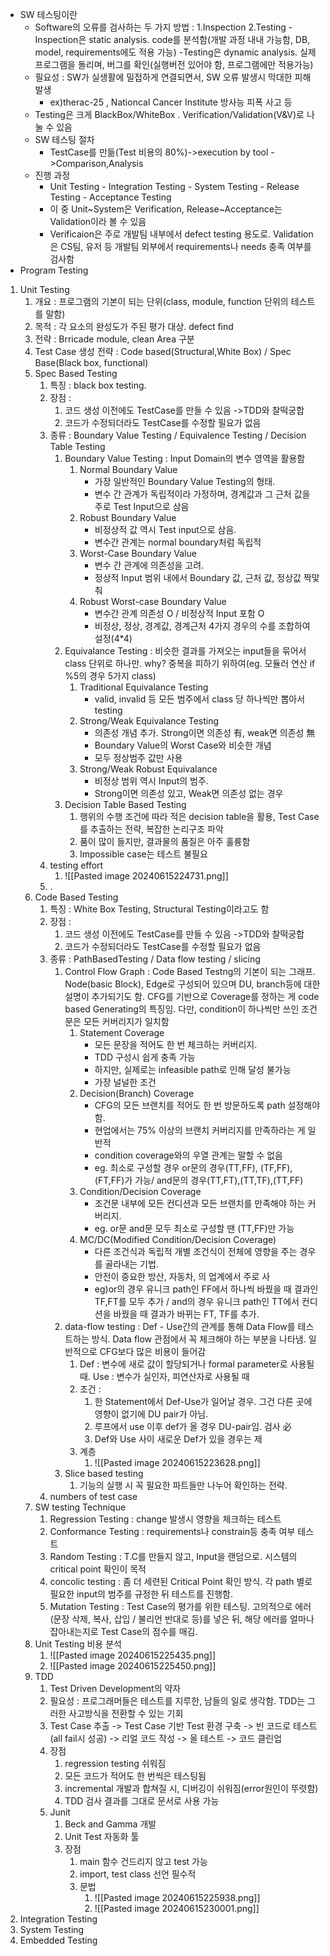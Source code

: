 - SW 테스팅이란
	- Software의 오류를 검사하는 두 가지 방법 : 1.Inspection 2.Testing 
		-Inspection은 static analysis. code를 분석함(개발 과정 내내 가능함, DB, model, requirements에도 적용 가능)
		-Testing은 dynamic analysis. 실제 프로그램을 돌리며, 버그를 확인(실행버전 있어야 함, 프로그램에만 적용가능)
	- 필요성 : SW가 실생활에 밀접하게 연결되면서, SW 오류 발생시 막대한 피해 발생
		- ex)therac-25 , Nationcal Cancer Institute 방사능 피폭 사고 등
	- Testing은 크게 BlackBox/WhiteBox . Verification/Validation(V&V)로 나눌 수 있음
	- SW 테스팅 절차
		- TestCase를 만듦(Test 비용의 80%)->execution by tool ->Comparison,Analysis
	- 진행 과정
		- Unit Testing - Integration Testing - System Testing - Release Testing - Acceptance Testing
		- 이 중 Unit~System은 Verification, Release~Acceptance는 Validation이라 볼 수 있음
		- Verificaion은 주로 개발팀 내부에서 defect testing 용도로. Validation은 CS팀, 유저 등 개발팀 외부에서 requirements나 needs 충족 여부를 검사함
- Program Testing
1. Unit Testing
	1. 개요 : 프로그램의 기본이 되는 단위(class, module, function 단위의 테스트를 말함)
	2. 목적 : 각 요소의 완성도가 주된 평가 대상. defect find
	3. 전략 : Brricade module, clean Area 구분
	4. Test Case 생성 전략 : Code based(Structural,White Box) / Spec Base(Black box, functional)
	5. Spec Based Testing
		1. 특징 : black box testing.
		2. 장점 : 
			1. 코드 생성 이전에도 TestCase를 만들 수 있음 ->TDD와 찰떡궁합
			2. 코드가 수정되더라도 TestCase를 수정할 필요가 없음
		3. 종류 : Boundary Value Testing / Equivalence Testing / Decision Table Testing
			1. Boundary Value Testing : Input Domain의 변수 영역을 활용함
				1. Normal Boundary Value
					- 가장 일반적인 Boundary Value Testing의 형태.
					- 변수 간 관계가 독립적이라 가정하며, 경계값과 그 근처 값을 주로 Test Input으로 삼음
				2. Robust Boundary Value
					- 비정상적 값 역시 Test input으로 삼음.
					- 변수간 관계는 normal boundary처럼 독립적
				3. Worst-Case Boundary Value
					- 변수 간 관계에 의존성을 고려.
					- 정상적 Input 범위 내에서 Boundary 값, 근처 값, 정상값 짝맟춰
				4. Robust Worst-case Boundary Value
					- 변수간 관계 의존성 O / 비정상적 Input 포함 O
					- 비정상, 정상, 경계값, 경계근처 4가지 경우의 수를 조합하여 설정(4*4)
			2. Equivalance Testing : 비슷한 결과를 가져오는 input들을 묶어서 class 단위로 하나만. why? 중복을 피하기 위하여(eg. 모듈러 연산 if %5의 경우 5가지 class)
				1. Traditional Equivalance Testing
					- valid, invalid 등 모든 범주에서 class 당 하나씩만 뽑아서 testing
				2. Strong/Weak Equivalance Testing
					- 의존성 개념 추가. Strong이면 의존성 有, weak면 의존성 無
					- Boundary Value의 Worst Case와 비슷한 개념
					- 모두 정상범주 값만 사용
				3. Strong/Weak Robust Equivalance
					- 비정상 범위 역시 Input의 범주.
					- Strong이면 의존성 있고, Weak면 의존성 없는 경우
			3. Decision Table Based Testing
				1. 행위의 수행 조건에 따라 적은 decision table을 활용, Test Case를 추출하는 전략, 복잡한 논리구조 파악
				2. 품이 많이 들지만, 결과물의 품질은 아주 훌륭함
				3. Impossible case는 테스트 불필요
		4. testing effort
			1. ![[Pasted image 20240615224731.png]]
		2. .
	6. Code Based Testing
		1. 특징 : White Box Testing, Structural Testing이라고도 함
		2. 장점 : 
			1. 코드 생성 이전에도 TestCase를 만들 수 있음 ->TDD와 찰떡궁합
			2. 코드가 수정되더라도 TestCase를 수정할 필요가 없음
		3. 종류 : PathBasedTesting / Data flow testing / slicing
			1. Control Flow Graph : Code Based Testng의 기본이 되는 그래프. Node(basic Block), Edge로 구성되어 있으며 DU, branch등에 대한 설명이 추가되기도 함. CFG를 기반으로 Coverage를 정하는 게 code based Generating의 특징임. 다만, condition이 하나씩만 쓰인 조건문은 모든 커버리지가 일치함
				1. Statement Coverage
					- 모든 문장을 적어도 한 번 체크하는 커버리지.
					- TDD 구성시 쉽게 충족 가능
					- 하지만, 실제로는 infeasible path로 인해 달성 불가능
					- 가장 널널한 조건
				2. Decision(Branch) Coverage
					- CFG의 모든 브랜치를 적어도 한 번 방문하도록 path 설정해야 함.
					- 현업에서는 75% 이상의 브랜치 커버리지를 만족하라는 게 일반적
					- condition coverage와의 우열 관계는 말할 수 없음
					- eg. 최소로 구성할 경우 or문의 경우(TT,FF), (TF,FF),(FT,FF)가 가능/ and문의 경우(TT,FT),(TT,TF),(TT,FF)
				3. Condition/Decision Coverage
					- 조건문 내부에 모든 컨디션과 모든 브랜치를 만족해야 하는 커버리지.
					- eg. or문 and문 모두 최소로 구성할 땐 (TT,FF)만 가능
				4. MC/DC(Modified Condition/Decision Coverage)
					- 다른 조건식과 독립적 개별 조건식이 전체에 영향을 주는 경우를 골라내는 기법.
					- 안전이 중요한 방산, 자동차, 의 업계에서 주로 사
					- eg)or의 경우 유니크 path인 FF에서 하나씩 바꿨을 때 결과인 TF,FT를 모두 추가 / and의 경우 유니크 path인 TT에서 컨디션을 바꿨을 때 결과가 바뀌는 FT, TF를 추가.
			2. data-flow testing : Def - Use간의 관계를 통해 Data Flow를 테스트하는 방식. Data flow 관점에서 꼭 체크해야 하는 부분을 나타냄. 일반적으로 CFG보다 많은 비용이 들어감
				1. Def : 변수에 새로 값이 할당되거나 formal parameter로 사용될 때. Use : 변수가 실인자, 피연산자로 사용될 때
				2. 조건 :
					1. 한 Statement에서 Def-Use가 일어날 경우. 그건 다른 곳에 영향이 없기에 DU pair가 아님.
					2. 루프에서 use 이후 def가 올 경우 DU-pair임. 검사 必
					3. Def와 Use 사이 새로운 Def가 있을 경우는 제
				3. 계층
					1. ![[Pasted image 20240615223628.png]]
			3. Slice based testing
				1. 기능의 실행 시 꼭 필요한 파트들만 나누어 확인하는 전략.
		4. numbers of test case
	7. SW testing Technique
		1. Regression Testing : change 발생시 영향을 체크하는 테스트
		2. Conformance Testing : requirements나 constrain등 충족 여부 테스트
		3. Random Testing : T.C를 만들지 않고, Input을 랜덤으로. 시스템의 critical point 확인이 목적
		4. concolic testing : 좀 더 세련된 Critical Point 확인 방식. 각 path 별로 필요한 input의 범주를 규정한 뒤 테스트를 진행함.
		5. Mutation Testing : Test Case의 평가를 위한 테스팅. 고의적으로 에러(문장 삭제, 복사, 삽입 / 불리언 반대로 등)를 넣은 뒤, 해당 에러를 얼마나 잡아내는지로 Test Case의 점수를 매김.
	8. Unit Testing 비용 분석
		1. ![[Pasted image 20240615225435.png]]
		2. ![[Pasted image 20240615225450.png]]
	9. TDD
		1. Test Driven Development의 약자
		2. 필요성 : 프로그래머들은 테스트를 지루한, 남들의 일로 생각함. TDD는 그러한 사고방식을 전환할 수 있는 기회
		3. Test Case 추출 -> Test Case 기반 Test 환경 구축 -> 빈 코드로 테스트(all fail시 성공) -> 리얼 코드 작성 -> 올 테스트 -> 코드 클린업
		4. 장점 
			1. regression testing 쉬워짐
			2. 모든 코드가 적어도 한 번씩은 테스팅됨
			3. incremental 개발과 합쳐질 시, 디버깅이 쉬워짐(error원인이 뚜렷함)
			4. TDD 검사 결과를 그대로 문서로 사용 가능
		5. Junit
			1. Beck and Gamma 개발
			2. Unit Test 자동화 툴
			3. 장점
				1. main 함수 건드리지 않고 test 가능
				2. import, test class 선언 필수적
				3. 문법
					1. ![[Pasted image 20240615225938.png]]
					2. ![[Pasted image 20240615230001.png]]
2. Integration Testing
3. System Testing
4. Embedded Testing

